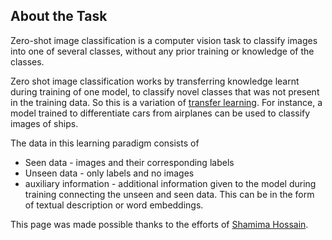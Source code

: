 ## About the Task

Zero-shot image classification is a computer vision task to classify images into one of several classes, without any prior training or knowledge of the classes. 

Zero shot image classification works by transferring knowledge learnt during training of one model, to classify novel classes that was not present in the training data. So this is a variation of [transfer learning](https://www.youtube.com/watch?v=BqqfQnyjmgg). For instance, a model trained to differentiate cars from airplanes can be used to classify images of ships.

The data in this learning paradigm consists of

- Seen data - images and their corresponding labels
- Unseen data -  only labels and no images
- auxiliary information - additional information given to the model during training connecting the unseen and seen data. This can be in the form of textual description or word embeddings.

This page was made possible thanks to the efforts of [Shamima Hossain](https://huggingface.co/Shamima).